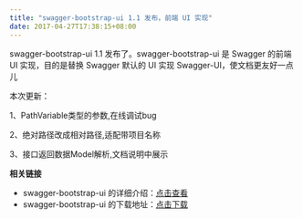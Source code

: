```yaml
---
title: "swagger-bootstrap-ui 1.1 发布，前端 UI 实现"
date: 2017-04-27T17:38:15+08:00
---
```

swagger-bootstrap-ui 1.1 发布了。swagger-bootstrap-ui 是 Swagger 的前端 UI 实现，目的是替换 Swagger 默认的 UI 实现 Swagger-UI，使文档更友好一点儿

本次更新：

1、PathVariable类型的参数,在线调试bug

2、绝对路径改成相对路径,适配带项目名称

3、接口返回数据Model解析,文档说明中展示

**相关链接**

- swagger-bootstrap-ui 的详细介绍：[点击查看](https://www.oschina.net/p/swagger-bootstrap-ui)
- swagger-bootstrap-ui 的下载地址：[点击下载](https://git.oschina.net/xiaoym/swagger-bootstrap-ui/releases)